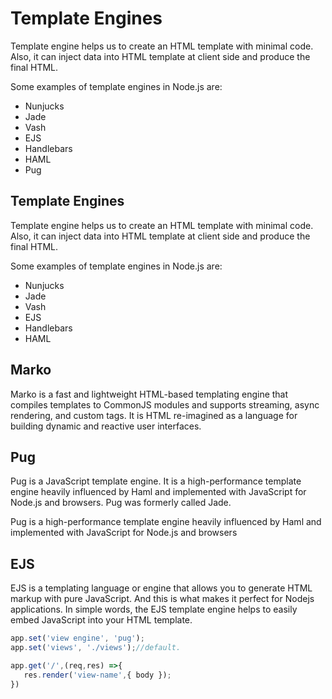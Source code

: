 # Template Engines

Template engine helps us to create an HTML template with minimal code. Also, it can inject data into HTML template at client side and produce the final HTML.

Some examples of template engines in Node.js are:

- Nunjucks
- Jade
- Vash
- EJS
- Handlebars
- HAML
- Pug

## Template Engines

Template engine helps us to create an HTML template with minimal code. Also, it can inject data into HTML template at client side and produce the final HTML.

Some examples of template engines in Node.js are:

- Nunjucks
- Jade
- Vash
- EJS
- Handlebars
- HAML

## Marko

Marko is a fast and lightweight HTML-based templating engine that compiles templates to CommonJS modules and supports streaming, async rendering, and custom tags. It is HTML re-imagined as a language for building dynamic and reactive user interfaces.

## Pug

Pug is a JavaScript template engine. It is a high-performance template engine heavily influenced by Haml and implemented with JavaScript for Node.js and browsers. Pug was formerly called Jade.

Pug is a high-performance template engine heavily influenced by Haml and implemented with JavaScript for Node.js and browsers

## EJS

EJS is a templating language or engine that allows you to generate HTML markup with pure JavaScript. And this is what makes it perfect for Nodejs applications.
In simple words, the EJS template engine helps to easily embed JavaScript into your HTML template.


```js
app.set('view engine', 'pug');
app.set('views', './views');//default.

app.get('/',(req,res) =>{
   res.render('view-name',{ body });
})
```
